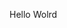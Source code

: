 Hello Wolrd



































































































































































































































































































































































































































































































































































































































































































































































































































































































































































































































































































































































































































































































































































































































































































































































































































































































































































